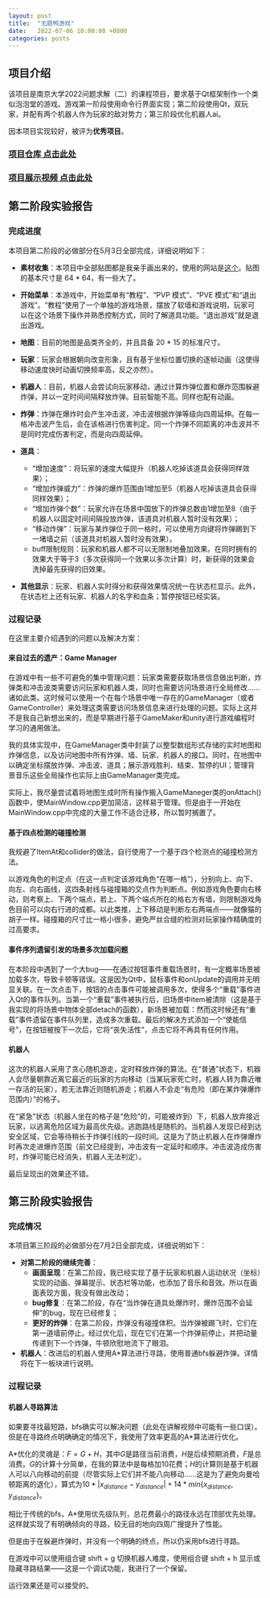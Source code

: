 ```yaml
---
layout: post
title:  "无题鸭游戏"
date:   2022-07-06 10:00:00 +0800
categories: posts
---
```


## 项目介绍

该项目是南京大学2022问题求解（二）的课程项目，要求基于Qt框架制作一个类似泡泡堂的游戏。游戏第一阶段使用命令行界面实现；第二阶段使用Qt，双玩家，并配有两个机器人作为玩家的敌对势力；第三阶段优化机器人ai。

因本项目实现较好，被评为**优秀项目**。

### [项目仓库 点击此处](https://github.com/MeteorCollector/An-Untitled-Duck-Game)

### [项目展示视频 点击此处](https://box.nju.edu.cn/d/5b89b6052323401ab8e0/)

## 第二阶段实验报告

### 完成进度

本项目第二阶段的必做部分在5月3日全部完成，详细说明如下：

- **素材收集**：本项目中全部贴图都是我亲手画出来的，使用的网站是[这个](https://www.piskelapp.com/)。贴图的基本尺寸是 64 * 64，有一些大了。

- **开始菜单**：本游戏中，开始菜单有“教程”、“PVP 模式”、“PVE 模式”和“退出游戏”。“教程”使用了一个单独的游戏场景，摆放了软墙和游戏说明，玩家可以在这个场景下操作并熟悉控制方式，同时了解道具功能。“退出游戏”就是退出游戏。

- **地图**：目前的地图是品类齐全的，并且具备 20 * 15 的标准尺寸。

- **玩家**：玩家会根据朝向改变形象，且有基于坐标位置切换的逐帧动画（这使得移动速度快时动画切换频率高，反之亦然）。

- **机器人**：目前，机器人会尝试向玩家移动，通过计算炸弹位置和爆炸范围躲避炸弹，并以一定时间间隔释放炸弹。目前智能不高。同样也配有动画。

- **炸弹**：炸弹在爆炸时会产生冲击波，冲击波根据炸弹等级向四周延伸。在每一格冲击波产生后，会在该格进行伤害判定。同一个炸弹不同距离的冲击波并不是同时完成伤害判定，而是向四周延伸。

- **道具**：

  - “增加速度”：将玩家的速度大幅提升（机器人吃掉该道具会获得同样效果）；
  - “增加炸弹威力”：炸弹的爆炸范围由1增加至5（机器人吃掉该道具会获得同样效果）；
  - “增加炸弹个数”：玩家允许在场景中国放下的炸弹总数由1增加至8（由于机器人以固定时间间隔投放炸弹，该道具对机器人暂时没有效果）；
  - “移动炸弹”：玩家与某炸弹位于同一格时，可以使用方向键将炸弹踢到下一堵墙之前（该道具对机器人暂时没有效果）。
  - buff限制规则：玩家和机器人都不可以无限制地叠加效果。在同时拥有的效果大于等于3（多次获得同一个效果以多次计算）时，新获得的效果会洗掉最先获得的旧效果。

- **其他显示**：玩家、机器人实时得分和获得效果情况统一在状态栏显示。此外，在状态栏上还有玩家、机器人的名字和血条；暂停按钮已经实装。

### 过程记录

在这里主要介绍遇到的问题以及解决方案：

#### 来自过去的遗产：Game Manager

在游戏中有一些不可避免的集中管理问题：玩家类需要获取场景信息做出判断，炸弹类和冲击波类需要访问玩家和机器人类，同时也需要访问场景进行全局修改......诸如此类。这时候可以使用一个在每个场景中唯一存在的GameManager（或者GameController）来处理这类需要访问场景信息来进行处理的问题。实际上这并不是我自己新想出来的，而是早期进行基于GameMaker和unity进行游戏编程时学习的通用做法。

我的具体实现中，在GameManager类中封装了以整型数组形式存储的实时地图和炸弹信息，以及访问地图中所有炸弹、墙、玩家、机器人的接口。同时，在地图中以确定坐标摆放炸弹、冲击波、道具；展示游戏胜利、结束、暂停的UI；管理背景音乐这些全局操作也实际上由GameManager类完成。

实际上，我尽量尝试着将地图生成时所有操作搬入GameManeger类的onAttach()函数中，使MainWindow.cpp更加简洁，这样易于管理。但是由于一开始在MainWindow.cpp中完成的大量工作不适合迁移，所以暂时搁置了。

#### 基于四点检测的碰撞检测

我规避了ItemAt和collider的做法，自行使用了一个基于四个检测点的碰撞检测方法。

以游戏角色的判定点（在这一点判定该游戏角色“在哪一格”），分别向上、向下、向左、向右画线，这四条射线与碰撞箱的交点作为判断点。例如游戏角色要向右移动，则考察上、下两个端点，若上、下两个端点所在的格右方有墙，则限制游戏角色目前可以向右行进的成都。以此类推，上下移动是判断左右两端点——就像猫的胡子一样。碰撞箱的尺寸比一格小很多，避免严丝合缝的检测对玩家操作精确度的过高要求。

#### 事件序列遗留引发的场景多次加载问题

在本阶段中遇到了一个大bug——在通过按钮事件重载场景时，有一定概率场景被加载多次，导致卡顿等错误。这是因为Qt中，鼠标事件和onUpdate的调用并无明显关联。在一次点击下，按钮的点击事件可能被调用多次，使得多个“重载”事件进入Qt的事件队列。当第一个“重载”事件被执行后，旧场景中item被清除（这是基于我实现的将场景中物体全部detach的函数），新场景被加载：然而这时候还有“重载”事件遗留在事件队列里，造成多次重载。最后的解决方式添加一个“使能信号”，在按钮被按下一次后，它将“丧失活性”，点击它将不再具有任何作用。

#### 机器人

这次的机器人采用了贪心随机游走，定时释放炸弹的算法。在“普通”状态下，机器人会尽量朝靠近离它最近的玩家的方向移动（当某玩家死亡时，机器人转为靠近唯一存活的玩家），若无法靠近则随机游走；机器人不会走“有危险（即在某炸弹爆炸范围内）”的格子。

在“紧急”状态（机器人坐在的格子是“危险”的，可能被炸到）下，机器人放弃接近玩家，以逃离危险区域为最高优先级。逃跑路线是随机的。当机器人发现已经到达安全区域，它会等待稍长于炸弹引线的一段时间。这是为了防止机器人在炸弹爆炸时再次走进爆炸范围（前文已经提到，冲击波有一定延时和顺序。冲击波造成伤害时，炸弹可能已经消失，机器人无法判定）。

最后呈现出的效果还不错。

## 第三阶段实验报告

### 完成情况

本项目第三阶段的必做部分在7月2日全部完成，详细说明如下：

- **对第二阶段的继续完善**：
  - **画面呈现**：在第二阶段，我已经实现了基于玩家和机器人运动状况（坐标）实现的动画、弹幕提示、状态栏等功能，也添加了音乐和音效。所以在画面表现方面，我没有做出改动；
  - **bug修复**：在第二阶段，存在“当炸弹在道具处爆炸时，爆炸范围不会延伸”的bug，现在已经修复；
  - **更好的炸弹**：在第二阶段，炸弹没有碰撞体积。当炸弹被踢飞时，它们在第一道墙前停止。经过优化后，现在它们在第一个炸弹前停止，并把动量传递到下一个炸弹，牛顿欣慰地流下了眼泪。
- **机器人**：改进后的机器人使用A*算法进行寻路，使用普通bfs躲避炸弹。详情将在下一板块进行说明。

### 过程记录

#### 机器人寻路算法

如果要寻找最短路，bfs确实可以解决问题（此处在讲解视频中可能有一些口误）。但是在寻路终点明确确定的情况下，我使用了效率更高的A\*算法进行优化。

A\*优化的灵魂是：$F = G + H$，其中$G$是路径当前消费，$H$是后续预期消费，$F$是总消费。$G$的计算十分简单，在我的算法中是每格加10花费；$H$的计算则是基于机器人可以八向移动的前提（尽管实际上它们并不能八向移动......这是为了避免向曼哈顿距离的退化），算式为$10 * \left| x_{distance} - y_{distance} \right| + 14 * min \{x_{distance}, y_{distance}\}$。

相比于传统的bfs，A\*使用优先级队列，总花费最小的路径永远在顶部优先处理。这样就实现了有明确倾向的寻路，较无目的地向四周广搜提升了性能。

但是由于在躲避炸弹时，并没有一个明确的终点，所以仍采用bfs进行寻路。

在游戏中可以使用组合键 shift + g 切换机器人难度，使用组合键 shift + h 显示或隐藏寻路结果——这是一个调试功能，我进行了一个保留。

运行效果还是可以接受的。